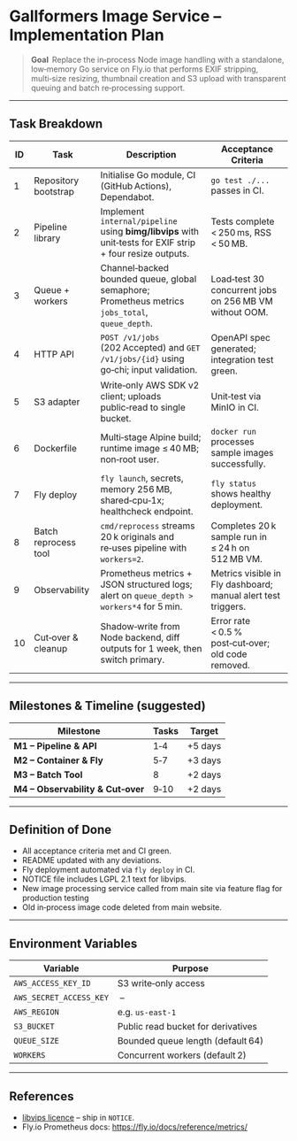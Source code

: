 # Gallformers Image Service – Implementation Plan

> **Goal**  Replace the in‑process Node image handling with a standalone, low‑memory Go service on Fly.io that performs EXIF stripping, multi‑size resizing, thumbnail creation and S3 upload with transparent queuing and batch re‑processing support.

---

## Task Breakdown

| ID | Task | Description | Acceptance Criteria |
|----|------|-------------|---------------------|
| 1 | Repository bootstrap | Initialise Go module, CI (GitHub Actions), Dependabot. | `go test ./...` passes in CI. |
| 2 | Pipeline library | Implement `internal/pipeline` using **bimg/libvips** with unit‑tests for EXIF strip + four resize outputs. | Tests complete < 250 ms, RSS < 50 MB. |
| 3 | Queue + workers | Channel‑backed bounded queue, global semaphore; Prometheus metrics `jobs_total`, `queue_depth`. | Load‑test 30 concurrent jobs on 256 MB VM without OOM. |
| 4 | HTTP API | `POST /v1/jobs` (202 Accepted) and `GET /v1/jobs/{id}` using go‑chi; input validation. | OpenAPI spec generated; integration test green. |
| 5 | S3 adapter | Write‑only AWS SDK v2 client; uploads public‑read to single bucket. | Unit‑test via MinIO in CI. |
| 6 | Dockerfile | Multi‑stage Alpine build; runtime image ≤ 40 MB; non‑root user. | `docker run` processes sample images successfully. |
| 7 | Fly deploy | `fly launch`, secrets, memory 256 MB, shared‑cpu‑1x; healthcheck endpoint. | `fly status` shows healthy deployment. |
| 8 | Batch reprocess tool | `cmd/reprocess` streams 20 k originals and re‑uses pipeline with `workers=2`. | Completes 20 k sample run in ≤ 24 h on 512 MB VM. |
| 9 | Observability | Prometheus metrics + JSON structured logs; alert on `queue_depth > workers*4` for 5 min. | Metrics visible in Fly dashboard; manual alert test triggers. |
| 10 | Cut‑over & cleanup | Shadow‑write from Node backend, diff outputs for 1 week, then switch primary. | Error rate < 0.5 % post‑cut‑over; old code removed. |

---

## Milestones & Timeline (suggested)

| Milestone | Tasks | Target |
|-----------|-------|--------|
| **M1 – Pipeline & API** | 1‑4 | +5 days |
| **M2 – Container & Fly** | 5‑7 | +3 days |
| **M3 – Batch Tool** | 8 | +2 days |
| **M4 – Observability & Cut‑over** | 9‑10 | +2 days |

---

## Definition of Done

* All acceptance criteria met and CI green.
* README updated with any deviations.
* Fly deployment automated via `fly deploy` in CI.
* NOTICE file includes LGPL 2.1 text for libvips.
* New image processing service called from main site via feature flag for production testing
* Old in‑process image code deleted from main website.

---

## Environment Variables

| Variable | Purpose |
|----------|---------|
| `AWS_ACCESS_KEY_ID` | S3 write‑only access |
| `AWS_SECRET_ACCESS_KEY` | –  |
| `AWS_REGION` | e.g. `us‑east‑1` |
| `S3_BUCKET` | Public read bucket for derivatives |
| `QUEUE_SIZE` | Bounded queue length (default 64) |
| `WORKERS` | Concurrent workers (default 2) |

---

## References
* [libvips licence](https://github.com/libvips/libvips/blob/master/COPYING) – ship in `NOTICE`.
* Fly.io Prometheus docs: <https://fly.io/docs/reference/metrics/>


